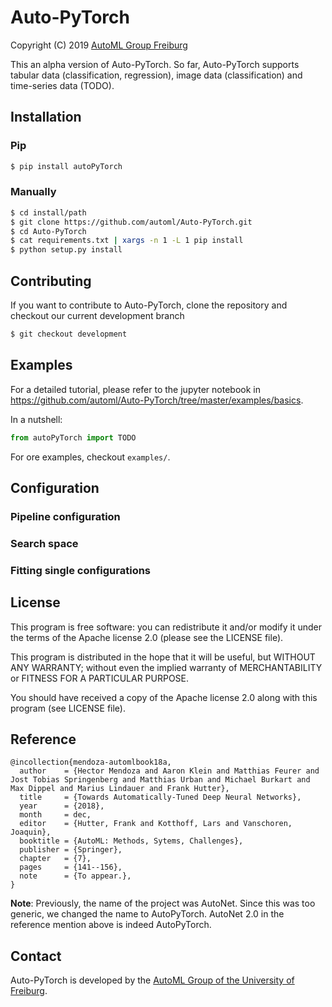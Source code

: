 # Auto-PyTorch

Copyright (C) 2019  [AutoML Group Freiburg](http://www.automl.org/)

This an alpha version of Auto-PyTorch.
So far, Auto-PyTorch supports tabular data (classification, regression), image data (classification) and time-series data (TODO).


## Installation

### Pip
```sh
$ pip install autoPyTorch
```

### Manually
```sh
$ cd install/path
$ git clone https://github.com/automl/Auto-PyTorch.git
$ cd Auto-PyTorch
$ cat requirements.txt | xargs -n 1 -L 1 pip install
$ python setup.py install
```


## Contributing

If you want to contribute to Auto-PyTorch, clone the repository and checkout our current development branch

```sh
$ git checkout development
```


## Examples

For a detailed tutorial, please refer to the jupyter notebook in https://github.com/automl/Auto-PyTorch/tree/master/examples/basics.

In a nutshell:

```py
from autoPyTorch import TODO
```

For ore examples, checkout `examples/`.


## Configuration

### Pipeline configuration

### Search space

### Fitting single configurations


## License

This program is free software: you can redistribute it and/or modify
it under the terms of the Apache license 2.0 (please see the LICENSE file).

This program is distributed in the hope that it will be useful,
but WITHOUT ANY WARRANTY; without even the implied warranty of
MERCHANTABILITY or FITNESS FOR A PARTICULAR PURPOSE.

You should have received a copy of the Apache license 2.0
along with this program (see LICENSE file).

## Reference

```
@incollection{mendoza-automlbook18a,
  author    = {Hector Mendoza and Aaron Klein and Matthias Feurer and Jost Tobias Springenberg and Matthias Urban and Michael Burkart and Max Dippel and Marius Lindauer and Frank Hutter},
  title     = {Towards Automatically-Tuned Deep Neural Networks},
  year      = {2018},
  month     = dec,
  editor    = {Hutter, Frank and Kotthoff, Lars and Vanschoren, Joaquin},
  booktitle = {AutoML: Methods, Sytems, Challenges},
  publisher = {Springer},
  chapter   = {7},
  pages     = {141--156},
  note      = {To appear.},
}
```

**Note**: Previously, the name of the project was AutoNet. Since this was too generic, we changed the name to AutoPyTorch. AutoNet 2.0 in the reference mention above is indeed AutoPyTorch.


## Contact

Auto-PyTorch is developed by the [AutoML Group of the University of Freiburg](http://www.automl.org/).
